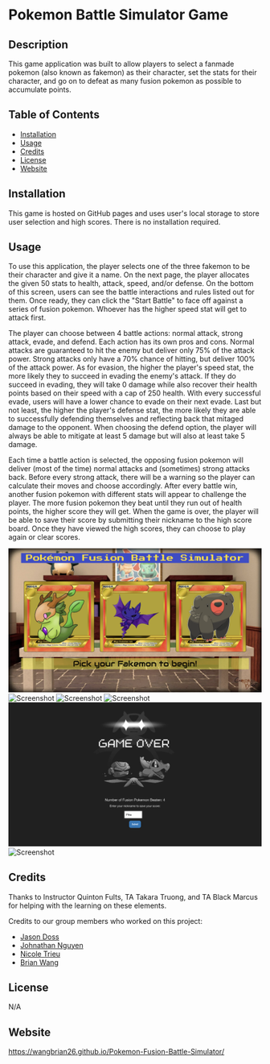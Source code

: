 # Pokemon Battle Simulator Game

## Description

This game application was built to allow players to select a fanmade pokemon (also known as fakemon) as their character, set the stats for their character, and go on to defeat as many fusion pokemon as possible to accumulate points.

## Table of Contents

- [Installation](#installation)
- [Usage](#usage)
- [Credits](#credits)
- [License](#license)
- [Website](#website)

## Installation

This game is hosted on GitHub pages and uses user's local storage to store user selection and high scores. There is no installation required.

## Usage

To use this application, the player selects one of the three fakemon to be their character and give it a name. On the next page, the player allocates the given 50 stats to health, attack, speed, and/or defense. On the bottom of this screen, users can see the battle interactions and rules listed out for them. Once ready, they can click the "Start Battle" to face off against a series of fusion pokemon. Whoever has the higher speed stat will get to attack first.

The player can choose between 4 battle actions: normal attack, strong attack, evade, and defend. Each action has its own pros and cons. Normal attacks are guaranteed to hit the enemy but deliver only 75% of the attack power. Strong attacks only have a 70% chance of hitting, but deliver 100% of the attack power. As for evasion, the higher the player's speed stat, the more likely they to succeed in evading the enemy's attack. If they do succeed in evading, they will take 0 damage while also recover their health points based on their speed with a cap of 250 health. With every successful evade, users will have a lower chance to evade on their next evade. Last but not least, the higher the player's defense stat, the more likely they are able to successfully defending themselves and reflecting back that mitaged damage to the opponent. When choosing the defend option, the player will always be able to mitigate at least 5 damage but will also at least take 5 damage.

Each time a battle action is selected, the opposing fusion pokemon will deliver (most of the time) normal attacks and (sometimes) strong attacks back. Before every strong attack, there will be a warning so the player can calculate their moves and choose accordingly. After every battle win, another fusion pokemon with different stats will appear to challenge the player. The more fusion pokemon they beat until they run out of health points, the higher score they will get. When the game is over, the player will be able to save their score by submitting their nickname to the high score board. Once they have viewed the high scores, they can choose to play again or clear scores.

![Screenshot](./assets/images/screenshots/landing-page.png)
![Screenshot](./assets/images/screenshots/name-input.png)
![Screenshot](./assets/images/screenshots/stat-page.png)
![Screenshot](./assets/images/screenshots/battle-page.png)
![Screenshot](./assets/images/screenshots/game-over.png)
![Screenshot](./assets/images/screenshots/high-score.png)

## Credits

Thanks to Instructor Quinton Fults, TA Takara Truong, and TA Black Marcus for helping with the learning on these elements. 

Credits to our group members who worked on this project:

- [Jason Doss](https://github.com/dossj88)
- [Johnathan Nguyen](https://github.com/jthnguyen9909)
- [Nicole Trieu](https://github.com/nbtrieu)
- [Brian Wang](https://github.com/wangbrian26)

## License

N/A

## Website

https://wangbrian26.github.io/Pokemon-Fusion-Battle-Simulator/
